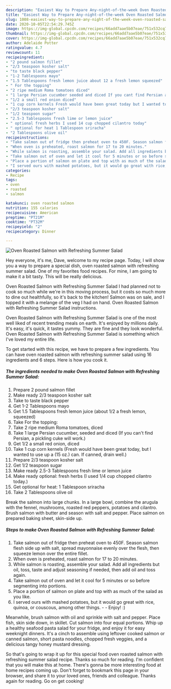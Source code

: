 ```yaml
---
description: "Easiest Way to Prepare Any-night-of-the-week Oven Roasted Salmon with Refreshing Summer Salad"
title: "Easiest Way to Prepare Any-night-of-the-week Oven Roasted Salmon with Refreshing Summer Salad"
slug: 1008-easiest-way-to-prepare-any-night-of-the-week-oven-roasted-salmon-with-refreshing-summer-salad
date: 2020-10-05T22:54:29.745Z
image: https://img-global.cpcdn.com/recipes/66add7aae5b07eae/751x532cq70/oven-roasted-salmon-with-refreshing-summer-salad-recipe-main-photo.jpg
thumbnail: https://img-global.cpcdn.com/recipes/66add7aae5b07eae/751x532cq70/oven-roasted-salmon-with-refreshing-summer-salad-recipe-main-photo.jpg
cover: https://img-global.cpcdn.com/recipes/66add7aae5b07eae/751x532cq70/oven-roasted-salmon-with-refreshing-summer-salad-recipe-main-photo.jpg
author: Adelaide Potter
ratingvalue: 4.7
reviewcount: 11
recipeingredient:
- "2 pound salmon fillet"
- "2/3 teaspoon kosher salt"
- "to taste black pepper"
- "1-2 Tablespoons mayo"
- "1.5 Tablespoons fresh lemon juice about 12 a fresh lemon squeezed"
- " For the topping"
- "2 ripe medium Roma tomatoes diced"
- "1 large Persian cucumber seeded and diced If you cant find Persian a pickling cuke will work"
- "1/2 a small red onion diced"
- "1 cup corn kernels Fresh would have been great today but I wanted to use up a 15 oz can If canned drain well"
- "2/3 teaspoon kosher salt"
- "1/2 teaspoon sugar"
- "2.5-3 Tablespoons fresh lime or lemon juice"
- " optional fresh herbs I used 14 cup chopped cilantro today"
- " optional for heat 1 Tablespoon sriracha"
- "2 Tablespoons olive oil"
recipeinstructions:
- "Take salmon out of fridge then preheat oven to 450F. Season salmon flesh side up with salt, spread mayonnaise evenly over the flesh, then squeeze lemon over the entire fillet."
- "When oven is preheated, roast salmon for 17 to 20 minutes."
- "While salmon is roasting, assemble your salad. Add all ingredients but oil, toss, taste and adjust seasoning if needed, then add oil and toss again."
- "Take salmon out of oven and let it cool for 5 minutes or so before segmenting into portions."
- "Place a portion of salmon on plate and top with as much of the salad as you like."
- "I served ours with mashed potatoes, but it would go great with rice, quinoa, or couscous, among other things.   Enjoy! :)"
categories:
- Recipe
tags:
- oven
- roasted
- salmon

katakunci: oven roasted salmon 
nutrition: 155 calories
recipecuisine: American
preptime: "PT21M"
cooktime: "PT32M"
recipeyield: "2"
recipecategory: Dinner

---
```



![Oven Roasted Salmon with Refreshing Summer Salad](https://img-global.cpcdn.com/recipes/66add7aae5b07eae/751x532cq70/oven-roasted-salmon-with-refreshing-summer-salad-recipe-main-photo.jpg)

Hey everyone, it's me, Dave, welcome to my recipe page. Today, I will show you a way to prepare a special dish, oven roasted salmon with refreshing summer salad. One of my favorites food recipes. For mine, I am going to make it a bit tasty. This will be really delicious.

Oven Roasted Salmon with Refreshing Summer Salad I had planned not to cook so much while we&#39;re in this moving process, but it costs so much more to dine out healthfully, so it&#39;s back to the kitchen! Salmon was on sale, and I topped it with a melange of the veg I had on hand. Oven Roasted Salmon with Refreshing Summer Salad instructions.

Oven Roasted Salmon with Refreshing Summer Salad is one of the most well liked of recent trending meals on earth. It's enjoyed by millions daily. It's easy, it's quick, it tastes yummy. They are fine and they look wonderful. Oven Roasted Salmon with Refreshing Summer Salad is something which I've loved my entire life.


To get started with this recipe, we have to prepare a few ingredients. You can have oven roasted salmon with refreshing summer salad using 16 ingredients and 6 steps. Here is how you cook it.

<!--inarticleads1-->

##### The ingredients needed to make Oven Roasted Salmon with Refreshing Summer Salad:

1. Prepare 2 pound salmon fillet
1. Make ready 2/3 teaspoon kosher salt
1. Take to taste black pepper
1. Get 1-2 Tablespoons mayo
1. Get 1.5 Tablespoons fresh lemon juice (about 1/2 a fresh lemon, squeezed)
1. Take  For the topping:
1. Take 2 ripe medium Roma tomatoes, diced
1. Take 1 large Persian cucumber, seeded and diced (If you can&#39;t find Persian, a pickling cuke will work.)
1. Get 1/2 a small red onion, diced
1. Take 1 cup corn kernels (Fresh would have been great today, but I wanted to use up a (15 oz.) can. If canned, drain well.)
1. Prepare 2/3 teaspoon kosher salt
1. Get 1/2 teaspoon sugar
1. Make ready 2.5-3 Tablespoons fresh lime or lemon juice
1. Make ready  optional: fresh herbs (I used 1/4 cup chopped cilantro today.)
1. Get  optional for heat: 1 Tablespoon sriracha
1. Take 2 Tablespoons olive oil


Break the salmon into large chunks. In a large bowl, combine the arugula with the fennel, mushrooms, roasted red peppers, potatoes and cilantro. Brush salmon with butter and season with salt and pepper. Place salmon on prepared baking sheet, skin-side up. 

<!--inarticleads2-->

##### Steps to make Oven Roasted Salmon with Refreshing Summer Salad:

1. Take salmon out of fridge then preheat oven to 450F. Season salmon flesh side up with salt, spread mayonnaise evenly over the flesh, then squeeze lemon over the entire fillet.
1. When oven is preheated, roast salmon for 17 to 20 minutes.
1. While salmon is roasting, assemble your salad. Add all ingredients but oil, toss, taste and adjust seasoning if needed, then add oil and toss again.
1. Take salmon out of oven and let it cool for 5 minutes or so before segmenting into portions.
1. Place a portion of salmon on plate and top with as much of the salad as you like.
1. I served ours with mashed potatoes, but it would go great with rice, quinoa, or couscous, among other things.  -  - Enjoy! :)


Meanwhile, brush salmon with oil and sprinkle with salt and pepper. Place fish, skin side down, in skillet. Cut salmon into four equal portions. Whip up a healthy seafood pasta salad for your fridge, and enjoy it for easy weeknight dinners. It&#39;s a cinch to assemble using leftover cooked salmon or canned salmon, short pasta noodles, chopped fresh veggies, and a delicious tangy honey mustard dressing. 

So that's going to wrap it up for this special food oven roasted salmon with refreshing summer salad recipe. Thanks so much for reading. I'm confident that you will make this at home. There's gonna be more interesting food at home recipes coming up. Don't forget to bookmark this page in your browser, and share it to your loved ones, friends and colleague. Thanks again for reading. Go on get cooking!
